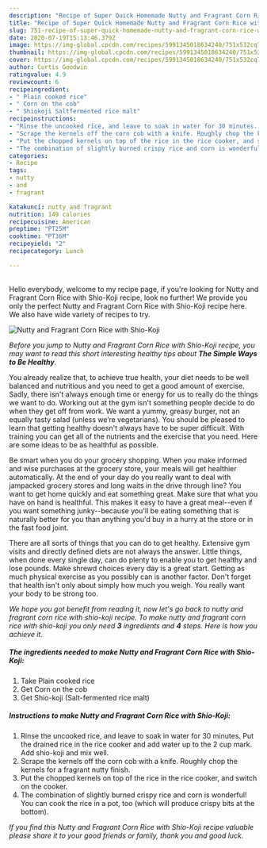 ```yaml
---
description: "Recipe of Super Quick Homemade Nutty and Fragrant Corn Rice with Shio-Koji"
title: "Recipe of Super Quick Homemade Nutty and Fragrant Corn Rice with Shio-Koji"
slug: 751-recipe-of-super-quick-homemade-nutty-and-fragrant-corn-rice-with-shio-koji
date: 2020-07-19T15:13:46.379Z
image: https://img-global.cpcdn.com/recipes/5991345018634240/751x532cq70/nutty-and-fragrant-corn-rice-with-shio-koji-recipe-main-photo.jpg
thumbnail: https://img-global.cpcdn.com/recipes/5991345018634240/751x532cq70/nutty-and-fragrant-corn-rice-with-shio-koji-recipe-main-photo.jpg
cover: https://img-global.cpcdn.com/recipes/5991345018634240/751x532cq70/nutty-and-fragrant-corn-rice-with-shio-koji-recipe-main-photo.jpg
author: Curtis Goodwin
ratingvalue: 4.9
reviewcount: 6
recipeingredient:
- " Plain cooked rice"
- " Corn on the cob"
- " Shiokoji Saltfermented rice malt"
recipeinstructions:
- "Rinse the uncooked rice, and leave to soak in water for 30 minutes. Put the drained rice in the rice cooker and add water up to the 2 cup mark. Add shio-koji and mix well."
- "Scrape the kernels off the corn cob with a knife. Roughly chop the kernels for a fragrant nutty finish."
- "Put the chopped kernels on top of the rice in the rice cooker, and switch on the cooker."
- "The combination of slightly burned crispy rice and corn is wonderful! You can cook the rice in a pot, too (which will produce crispy bits at the bottom)."
categories:
- Recipe
tags:
- nutty
- and
- fragrant

katakunci: nutty and fragrant 
nutrition: 149 calories
recipecuisine: American
preptime: "PT25M"
cooktime: "PT36M"
recipeyield: "2"
recipecategory: Lunch

---
```

<br>
Hello everybody, welcome to my recipe page, if you're looking for Nutty and Fragrant Corn Rice with Shio-Koji recipe, look no further! We provide you only the perfect Nutty and Fragrant Corn Rice with Shio-Koji recipe here. We also have wide variety of recipes to try.
<br>


![Nutty and Fragrant Corn Rice with Shio-Koji](https://img-global.cpcdn.com/recipes/5991345018634240/751x532cq70/nutty-and-fragrant-corn-rice-with-shio-koji-recipe-main-photo.jpg)

<i>Before you jump to Nutty and Fragrant Corn Rice with Shio-Koji recipe, you may want to read this short interesting healthy tips about <strong>The Simple Ways to Be Healthy</strong>.</i>

You already realize that, to achieve true health, your diet needs to be well balanced and nutritious and you need to get a good amount of exercise. Sadly, there isn't always enough time or energy for us to really do the things we want to do. Working out at the gym isn't something people decide to do when they get off from work. We want a yummy, greasy burger, not an equally tasty salad (unless we’re vegetarians). You should be pleased to learn that getting healthy doesn't always have to be super difficult. With training you can get all of the nutrients and the exercise that you need. Here are some ideas to be as healthful as possible.

Be smart when you do your grocery shopping. When you make informed and wise purchases at the grocery store, your meals will get healthier automatically. At the end of your day do you really want to deal with jampacked grocery stores and long waits in the drive through line? You want to get home quickly and eat something great. Make sure that what you have on hand is healthful. This makes it easy to have a great meal--even if you want something junky--because you'll be eating something that is naturally better for you than anything you'd buy in a hurry at the store or in the fast food joint.

There are all sorts of things that you can do to get healthy. Extensive gym visits and directly defined diets are not always the answer. Little things, when done every single day, can do plenty to enable you to get healthy and lose pounds. Make shrewd choices every day is a great start. Getting as much physical exercise as you possibly can is another factor. Don't forget that health isn't only about simply how much you weigh. You really want your body to be strong too. 


<i>We hope you got benefit from reading it, now let's go back to nutty and fragrant corn rice with shio-koji recipe. To make nutty and fragrant corn rice with shio-koji you only need <strong>3</strong> ingredients and <strong>4</strong> steps. Here is how you achieve it.
</i>

##### The ingredients needed to make Nutty and Fragrant Corn Rice with Shio-Koji:

1. Take  Plain cooked rice
1. Get  Corn on the cob
1. Get  Shio-koji (Salt-fermented rice malt)


##### Instructions to make Nutty and Fragrant Corn Rice with Shio-Koji:

1. Rinse the uncooked rice, and leave to soak in water for 30 minutes. Put the drained rice in the rice cooker and add water up to the 2 cup mark. Add shio-koji and mix well.
1. Scrape the kernels off the corn cob with a knife. Roughly chop the kernels for a fragrant nutty finish.
1. Put the chopped kernels on top of the rice in the rice cooker, and switch on the cooker.
1. The combination of slightly burned crispy rice and corn is wonderful! You can cook the rice in a pot, too (which will produce crispy bits at the bottom).


<i>If you find this Nutty and Fragrant Corn Rice with Shio-Koji recipe valuable please share it to your good friends or family, thank you and good luck.</i>
